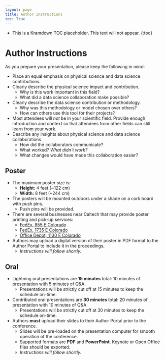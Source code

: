 ```yaml
---
layout: page
title: Author Instructions
toc: True
---
```


- This is a Kramdown TOC placeholder. This text will not appear.
{:toc}

# Author Instructions

As you prepare your presentation, please keep the following in mind:

- Place an equal emphasis on physical science and data science contributions.
- Clearly describe the physical science impact and contribution.
    - Why is this work important in this field?
    - What did a data science collaboration make possible?
- Clearly describe the data science contribution or methodology.
    - Why was this methodology or model chosen over others?
    - How can others use this tool for their projects?
- Most attendees will *not* be in your scientific field. Provide enough introduction and context so that attendees from other fields can still learn from your work.
- Describe any insights about physical science and data science collaborations
    - How did the collaborators communicate?
    - What worked? *What didn't work?*
    - What changes would have made this collaboration easier?

## Poster 

- The maximum poster size is:
    - **Height:** 4 feet (~122 cm)
    - **Width:** 8 feet (~244 cm)
- The posters will be mounted outdoors under a shade on a cork board with push pins.
    - Push pins will be provided.
- There are several businesses near Caltech that may provide poster printing and pick-up services:
    - [FedEx, 855 E Colorado](https://local.fedex.com/en-us/ca/pasadena/office-3701?cmp=LOC-1001545-3-1-971-1110000-US-US-EN-GPLCOPYANDPRINT)
    - [FedEx, 1735 E Colorado](https://local.fedex.com/en-us/ca/pasadena/office-2125?cmp=LOC-1001545-3-1-971-1110000-US-US-EN-GPLCOPYANDPRINT)
    - [Office Depot, 1130 E Colorado](https://www.officedepot.com/storelocator/ca/pasadena/office-depot-599/print-services/?utm_source=google&utm_medium=organic&utm_campaign=gmb_599_website_print)
- Authors may upload a digital version of their poster in PDF format to the Author Portal to include it in the proceedings.
    - *Instructions will follow shortly.*

## Oral

- Lightning oral presentations are **15 minutes** total: 10 minutes of presentation with 5 minutes of Q&A.
    - Presentations will be strictly cut off at 15 minutes to keep the schedule on-time.
- Contributed oral presentations are **30 minutes** total: 20 minutes of presentation with 10 minutes of Q&A.
    - Presentations will be strictly cut off at 30 minutes to keep the schedule on-time.
- Authors **must** upload their slides to their Author Portal prior to the conference.
    - Slides will be pre-loaded on the presentation computer for smooth operation of the conference.
    - Supported formats are **PDF** and **PowerPoint**. Keynote or Open Office files should be exported.
    - *Instructions will follow shortly.*
